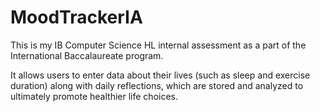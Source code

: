 # MoodTrackerIA

This is my IB Computer Science HL internal assessment as a part of the International Baccalaureate program.

It allows users to enter data about their lives (such as sleep and exercise duration) along with daily reflections, which are stored and analyzed to ultimately promote healthier life choices.
